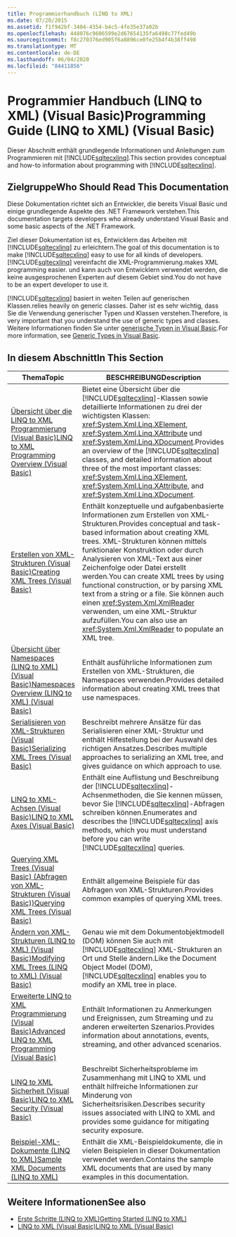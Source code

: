```yaml
---
title: Programmierhandbuch (LINQ to XML)
ms.date: 07/20/2015
ms.assetid: f1f942bf-3404-4354-b4c5-4fe35e37a02b
ms.openlocfilehash: 448076c9606599e2d67654135fa6498c77fed49b
ms.sourcegitcommit: f8c270376ed905f6a8896ce0fe25b4f4b38ff498
ms.translationtype: MT
ms.contentlocale: de-DE
ms.lasthandoff: 06/04/2020
ms.locfileid: "84411856"
---
```

# <a name="programming-guide-linq-to-xml-visual-basic"></a><span data-ttu-id="550ee-102">Programmier Handbuch (LINQ to XML) (Visual Basic)</span><span class="sxs-lookup"><span data-stu-id="550ee-102">Programming Guide (LINQ to XML) (Visual Basic)</span></span>
<span data-ttu-id="550ee-103">Dieser Abschnitt enthält grundlegende Informationen und Anleitungen zum Programmieren mit [!INCLUDE[sqltecxlinq](~/includes/sqltecxlinq-md.md)].</span><span class="sxs-lookup"><span data-stu-id="550ee-103">This section provides conceptual and how-to information about programming with [!INCLUDE[sqltecxlinq](~/includes/sqltecxlinq-md.md)].</span></span>  
  
## <a name="who-should-read-this-documentation"></a><span data-ttu-id="550ee-104">Zielgruppe</span><span class="sxs-lookup"><span data-stu-id="550ee-104">Who Should Read This Documentation</span></span>  
 <span data-ttu-id="550ee-105">Diese Dokumentation richtet sich an Entwickler, die bereits Visual Basic und einige grundlegende Aspekte des .NET Framework verstehen.</span><span class="sxs-lookup"><span data-stu-id="550ee-105">This documentation targets developers who already understand Visual Basic and some basic aspects of the .NET Framework.</span></span>  
  
 <span data-ttu-id="550ee-106">Ziel dieser Dokumentation ist es, Entwicklern das Arbeiten mit [!INCLUDE[sqltecxlinq](~/includes/sqltecxlinq-md.md)] zu erleichtern.</span><span class="sxs-lookup"><span data-stu-id="550ee-106">The goal of this documentation is to make [!INCLUDE[sqltecxlinq](~/includes/sqltecxlinq-md.md)] easy to use for all kinds of developers.</span></span> [!INCLUDE[sqltecxlinq](~/includes/sqltecxlinq-md.md)] <span data-ttu-id="550ee-107">vereinfacht die XML-Programmierung.</span><span class="sxs-lookup"><span data-stu-id="550ee-107">makes XML programming easier.</span></span> <span data-ttu-id="550ee-108">und kann auch von Entwicklern verwendet werden, die keine ausgesprochenen Experten auf diesem Gebiet sind.</span><span class="sxs-lookup"><span data-stu-id="550ee-108">You do not have to be an expert developer to use it.</span></span>  
  
 [!INCLUDE[sqltecxlinq](~/includes/sqltecxlinq-md.md)] <span data-ttu-id="550ee-109">basiert in weiten Teilen auf generischen Klassen.</span><span class="sxs-lookup"><span data-stu-id="550ee-109">relies heavily on generic classes.</span></span> <span data-ttu-id="550ee-110">Daher ist es sehr wichtig, dass Sie die Verwendung generischer Typen und Klassen verstehen.</span><span class="sxs-lookup"><span data-stu-id="550ee-110">Therefore, is very important that you understand the use of generic types and classes.</span></span> <span data-ttu-id="550ee-111">Weitere Informationen finden Sie unter [generische Typen in Visual Basic](../../language-features/data-types/generic-types.md).</span><span class="sxs-lookup"><span data-stu-id="550ee-111">For more information, see [Generic Types in Visual Basic](../../language-features/data-types/generic-types.md).</span></span>  
  
## <a name="in-this-section"></a><span data-ttu-id="550ee-112">In diesem Abschnitt</span><span class="sxs-lookup"><span data-stu-id="550ee-112">In This Section</span></span>  
  
|<span data-ttu-id="550ee-113">Thema</span><span class="sxs-lookup"><span data-stu-id="550ee-113">Topic</span></span>|<span data-ttu-id="550ee-114">BESCHREIBUNG</span><span class="sxs-lookup"><span data-stu-id="550ee-114">Description</span></span>|  
|-----------|-----------------|  
|[<span data-ttu-id="550ee-115">Übersicht über die LINQ to XML Programmierung (Visual Basic)</span><span class="sxs-lookup"><span data-stu-id="550ee-115">LINQ to XML Programming Overview (Visual Basic)</span></span>](linq-to-xml-programming-overview.md)|<span data-ttu-id="550ee-116">Bietet eine Übersicht über die [!INCLUDE[sqltecxlinq](~/includes/sqltecxlinq-md.md)]-Klassen sowie detaillierte Informationen zu drei der wichtigsten Klassen: <xref:System.Xml.Linq.XElement>, <xref:System.Xml.Linq.XAttribute> und <xref:System.Xml.Linq.XDocument>.</span><span class="sxs-lookup"><span data-stu-id="550ee-116">Provides an overview of the [!INCLUDE[sqltecxlinq](~/includes/sqltecxlinq-md.md)] classes, and detailed information about three of the most important classes: <xref:System.Xml.Linq.XElement>, <xref:System.Xml.Linq.XAttribute>, and <xref:System.Xml.Linq.XDocument>.</span></span>|  
|[<span data-ttu-id="550ee-117">Erstellen von XML-Strukturen (Visual Basic)</span><span class="sxs-lookup"><span data-stu-id="550ee-117">Creating XML Trees (Visual Basic)</span></span>](creating-xml-trees.md)|<span data-ttu-id="550ee-118">Enthält konzeptuelle und aufgabenbasierte Informationen zum Erstellen von XML-Strukturen.</span><span class="sxs-lookup"><span data-stu-id="550ee-118">Provides conceptual and task-based information about creating XML trees.</span></span> <span data-ttu-id="550ee-119">XML-Strukturen können mittels funktionaler Konstruktion oder durch Analysieren von XML-Text aus einer Zeichenfolge oder Datei erstellt werden.</span><span class="sxs-lookup"><span data-stu-id="550ee-119">You can create XML trees by using functional construction, or by parsing XML text from a string or a file.</span></span> <span data-ttu-id="550ee-120">Sie können auch einen <xref:System.Xml.XmlReader> verwenden, um eine XML-Struktur aufzufüllen.</span><span class="sxs-lookup"><span data-stu-id="550ee-120">You can also use an <xref:System.Xml.XmlReader> to populate an XML tree.</span></span>|  
|[<span data-ttu-id="550ee-121">Übersicht über Namespaces (LINQ to XML) (Visual Basic)</span><span class="sxs-lookup"><span data-stu-id="550ee-121">Namespaces Overview (LINQ to XML) (Visual Basic)</span></span>](namespaces-overview-linq-to-xml.md)|<span data-ttu-id="550ee-122">Enthält ausführliche Informationen zum Erstellen von XML-Strukturen, die Namespaces verwenden.</span><span class="sxs-lookup"><span data-stu-id="550ee-122">Provides detailed information about creating XML trees that use namespaces.</span></span>|  
|[<span data-ttu-id="550ee-123">Serialisieren von XML-Strukturen (Visual Basic)</span><span class="sxs-lookup"><span data-stu-id="550ee-123">Serializing XML Trees (Visual Basic)</span></span>](serializing-xml-trees.md)|<span data-ttu-id="550ee-124">Beschreibt mehrere Ansätze für das Serialisieren einer XML-Struktur und enthält Hilfestellung bei der Auswahl des richtigen Ansatzes.</span><span class="sxs-lookup"><span data-stu-id="550ee-124">Describes multiple approaches to serializing an XML tree, and gives guidance on which approach to use.</span></span>|  
|[<span data-ttu-id="550ee-125">LINQ to XML-Achsen (Visual Basic)</span><span class="sxs-lookup"><span data-stu-id="550ee-125">LINQ to XML Axes (Visual Basic)</span></span>](linq-to-xml-axes.md)|<span data-ttu-id="550ee-126">Enthält eine Auflistung und Beschreibung der [!INCLUDE[sqltecxlinq](~/includes/sqltecxlinq-md.md)]-Achsenmethoden, die Sie kennen müssen, bevor Sie [!INCLUDE[sqltecxlinq](~/includes/sqltecxlinq-md.md)]-Abfragen schreiben können.</span><span class="sxs-lookup"><span data-stu-id="550ee-126">Enumerates and describes the [!INCLUDE[sqltecxlinq](~/includes/sqltecxlinq-md.md)] axis methods, which you must understand before you can write [!INCLUDE[sqltecxlinq](~/includes/sqltecxlinq-md.md)] queries.</span></span>|  
|[<span data-ttu-id="550ee-127">Querying XML Trees (Visual Basic) (Abfragen von XML-Strukturen (Visual Basic))</span><span class="sxs-lookup"><span data-stu-id="550ee-127">Querying XML Trees (Visual Basic)</span></span>](querying-xml-trees.md)|<span data-ttu-id="550ee-128">Enthält allgemeine Beispiele für das Abfragen von XML-Strukturen.</span><span class="sxs-lookup"><span data-stu-id="550ee-128">Provides common examples of querying XML trees.</span></span>|  
|[<span data-ttu-id="550ee-129">Ändern von XML-Strukturen (LINQ to XML) (Visual Basic)</span><span class="sxs-lookup"><span data-stu-id="550ee-129">Modifying XML Trees (LINQ to XML) (Visual Basic)</span></span>](modifying-xml-trees-linq-to-xml.md)|<span data-ttu-id="550ee-130">Genau wie mit dem Dokumentobjektmodell (DOM) können Sie auch mit [!INCLUDE[sqltecxlinq](~/includes/sqltecxlinq-md.md)] XML-Strukturen an Ort und Stelle ändern.</span><span class="sxs-lookup"><span data-stu-id="550ee-130">Like the Document Object Model (DOM), [!INCLUDE[sqltecxlinq](~/includes/sqltecxlinq-md.md)] enables you to modify an XML tree in place.</span></span>|  
|[<span data-ttu-id="550ee-131">Erweiterte LINQ to XML Programmierung (Visual Basic)</span><span class="sxs-lookup"><span data-stu-id="550ee-131">Advanced LINQ to XML Programming (Visual Basic)</span></span>](advanced-linq-to-xml-programming.md)|<span data-ttu-id="550ee-132">Enthält Informationen zu Anmerkungen und Ereignissen, zum Streaming und zu anderen erweiterten Szenarios.</span><span class="sxs-lookup"><span data-stu-id="550ee-132">Provides information about annotations, events, streaming, and other advanced scenarios.</span></span>|  
|[<span data-ttu-id="550ee-133">LINQ to XML Sicherheit (Visual Basic)</span><span class="sxs-lookup"><span data-stu-id="550ee-133">LINQ to XML Security (Visual Basic)</span></span>](linq-to-xml-security.md)|<span data-ttu-id="550ee-134">Beschreibt Sicherheitsprobleme im Zusammenhang mit LINQ to XML und enthält hilfreiche Informationen zur Minderung von Sicherheitsrisiken.</span><span class="sxs-lookup"><span data-stu-id="550ee-134">Describes security issues associated with LINQ to XML and provides some guidance for mitigating security exposure.</span></span>|  
|[<span data-ttu-id="550ee-135">Beispiel-XML-Dokumente (LINQ to XML)</span><span class="sxs-lookup"><span data-stu-id="550ee-135">Sample XML Documents (LINQ to XML)</span></span>](sample-xml-documents-linq-to-xml.md)|<span data-ttu-id="550ee-136">Enthält die XML-Beispieldokumente, die in vielen Beispielen in dieser Dokumentation verwendet werden.</span><span class="sxs-lookup"><span data-stu-id="550ee-136">Contains the sample XML documents that are used by many examples in this documentation.</span></span>|  
  
## <a name="see-also"></a><span data-ttu-id="550ee-137">Weitere Informationen</span><span class="sxs-lookup"><span data-stu-id="550ee-137">See also</span></span>

- [<span data-ttu-id="550ee-138">Erste Schritte (LINQ to XML)</span><span class="sxs-lookup"><span data-stu-id="550ee-138">Getting Started (LINQ to XML)</span></span>](getting-started-linq-to-xml.md)
- [<span data-ttu-id="550ee-139">LINQ to XML (Visual Basic)</span><span class="sxs-lookup"><span data-stu-id="550ee-139">LINQ to XML (Visual Basic)</span></span>](linq-to-xml.md)
